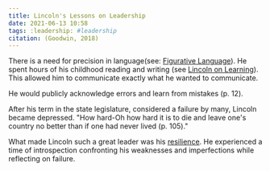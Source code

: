 ```yaml
---
title: Lincoln's Lessons on Leadership
date: 2021-06-13 10:58
tags: :leadership: #leadership
citation: (Goodwin, 2018)
---
```

There is a need for precision in language(see: [Figurative Language](202107271623.md)). He spent hours of his childhood reading and writing (see [Lincoln on Learning](202106131045.md)). This allowed him to communicate exactly what he wanted to communicate.

He would publicly acknowledge errors and learn from mistakes (p. 12).

After his term in the state legislature, considered a failure by many, Lincoln became depressed. "How hard-Oh how hard it is to die and leave one's country no better than if one had never lived (p. 105)." 

What made Lincoln such a great leader was his [resilience](202107130946.md). He experienced a time of introspection confronting his weaknesses and imperfections while reflecting on failure. 
